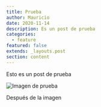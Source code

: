 ```yaml
---
title: Prueba
author: Mauricio
date: 2020-11-14
description: Es un post de prueba
categories:
  - feature
featured: false
extends: _layouts.post
section: content
---
```

Esto es un post de prueba



![Imagen de prueba](assets/images/uploads/logo-escuelita-dev-escuela-programacion.png "Imagen de prueba")



Después de la imagen